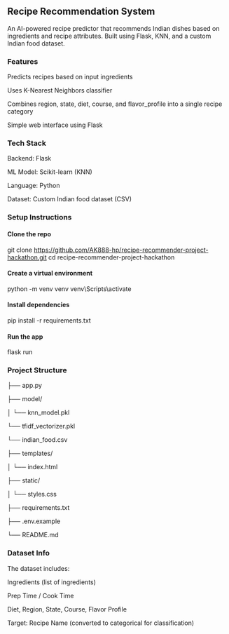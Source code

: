 ## Recipe Recommendation System
An AI-powered recipe predictor that recommends Indian dishes based on ingredients and recipe attributes. Built using Flask, KNN, and a custom Indian food dataset.

### Features
Predicts recipes based on input ingredients

Uses K-Nearest Neighbors classifier

Combines region, state, diet, course, and flavor_profile into a single recipe category

Simple web interface using Flask


### Tech Stack
Backend: Flask

ML Model: Scikit-learn (KNN)

Language: Python

Dataset: Custom Indian food dataset (CSV)


###  Setup Instructions
#### Clone the repo

git clone https://github.com/AK888-hp/recipe-recommender-project-hackathon.git
cd recipe-recommender-project-hackathon

#### Create a virtual environment

python -m venv venv
venv\Scripts\activate

#### Install dependencies

pip install -r requirements.txt

#### Run the app

flask run

### Project Structure
├── app.py

├── model/

│   └── knn_model.pkl
     
   └── tfidf_vectorizer.pkl
   
   └── indian_food.csv
    
   
├── templates/

│   └── index.html

├── static/

│   └── styles.css

├── requirements.txt

├── .env.example

└── README.md

### Dataset Info
The dataset includes:

Ingredients (list of ingredients)

Prep Time / Cook Time

Diet, Region, State, Course, Flavor Profile

Target: Recipe Name (converted to categorical for classification)
